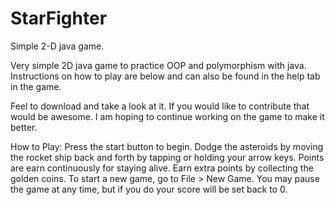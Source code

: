 # StarFighter
Simple 2-D java game.

Very simple 2D java game to practice OOP and polymorphism with java. Instructions on how to play
are below and can also be found in the help tab in the game.

Feel to download and take a look at it. If you would like to contribute that would be awesome.
I am hoping to continue working on the game to make it better.

How to Play:
Press the start button to begin.
Dodge the asteroids by moving the rocket ship back and forth
 by tapping or holding your arrow keys.
Points are earn continuously for staying alive.
Earn extra points by collecting the golden coins.
To start a new game, go to File > New Game.
You may pause the game at any time,
 but if you do your score will be set back to 0.
